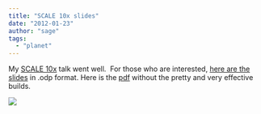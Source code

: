 ```yaml
---
title: "SCALE 10x slides"
date: "2012-01-23"
author: "sage"
tags: 
  - "planet"
---
```


My [SCALE 10x](http://www.socallinuxexpo.org/scale10x) talk went well.  For those who are interested, [here are the slides](http://ceph.newdream.net/presentations/20120122%20scale%2010x.odp) in .odp format. Here is the [pdf](http://ceph.com/wp-content/uploads/2012/01/20120122-scale-10x.pdf) without the pretty and very effective builds.

![](http://track.hubspot.com/__ptq.gif?a=268973&k=14&bu=http://ceph.com&r=http://ceph.com/community/scale-10x-slides/&bvt=rss&p=wordpress)
